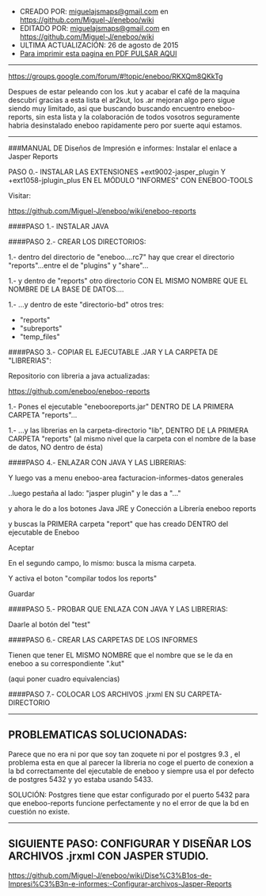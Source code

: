 * CREADO POR: miguelajsmaps@gmail.com en https://github.com/Miguel-J/eneboo/wiki
* EDITADO POR: miguelajsmaps@gmail.com en https://github.com/Miguel-J/eneboo/wiki
* ULTIMA ACTUALIZACIÓN: 26 de agosto de 2015
* [Para imprimir esta pagina en PDF PULSAR AQUI](https://gitprint.com/Miguel-J/eneboo/wiki/Dise%C3%B1os-de-Impresi%C3%B3n-e-informes%3A-Instalar-el-enlace-a-Jasper-Reports)

----
https://groups.google.com/forum/#!topic/eneboo/RKXQm8QKkTg

Despues de estar peleando con los .kut y acabar el café de la maquina descubrí gracias a esta lista el ar2kut, los .ar mejoran algo pero sigue siendo muy limitado, asi que buscando buscando encuentro eneboo-reports, sin esta lista y la colaboración de todos vosotros seguramente habria desinstalado eneboo rapidamente pero por suerte aqui estamos.

---

###MANUAL DE Diseños de Impresión e informes: Instalar el enlace a Jasper Reports

PASO 0.- INSTALAR LAS EXTENSIONES +ext9002-jasper_plugin Y +ext1058-jplugin_plus EN EL MÓDULO "INFORMES" CON ENEBOO-TOOLS

Visitar:

https://github.com/Miguel-J/eneboo/wiki/eneboo-reports

####PASO 1.- INSTALAR JAVA

####PASO 2.- CREAR LOS DIRECTORIOS:

1.- dentro del directorio de "eneboo....rc7" hay que crear el directorio "reports"...entre el de "plugins" y "share"...

1.- y dentro de "reports" otro directorio CON EL MISMO NOMBRE QUE EL NOMBRE DE LA BASE DE DATOS....

1.- ...y dentro de este "directorio-bd" otros tres:

* "reports"
* "subreports"
* "temp_files"

####PASO 3.- COPIAR EL EJECUTABLE .JAR Y LA CARPETA DE "LIBRERIAS":

Repositorio con libreria a java actualizadas:

https://github.com/eneboo/eneboo-reports

1.- Pones el ejecutable "enebooreports.jar" DENTRO DE LA PRIMERA CARPETA "reports"...


1.- ...y las librerias en la carpeta-directorio "lib", DENTRO DE LA PRIMERA CARPETA "reports" (al mismo nivel que la carpeta con el nombre de la base de datos, NO dentro de ésta)

####PASO 4.- ENLAZAR CON JAVA Y LAS LIBRERIAS:

Y luego vas a menu eneboo-area facturacion-informes-datos generales

..luego pestaña al lado: "jasper plugin" y le das a "..."

y ahora le do a los botones Java JRE y Conección a Librería eneboo reports

y buscas la PRIMERA carpeta "report" que has creado DENTRO del ejecutable de Eneboo

Aceptar
 
En el segundo campo, lo mismo: busca la misma carpeta.

Y activa el boton "compilar todos los reports"

Guardar

####PASO 5.- PROBAR QUE ENLAZA CON JAVA Y LAS LIBRERIAS:

Daarle al botón del "test"

####PASO 6.- CREAR LAS CARPETAS DE LOS INFORMES

Tienen que tener EL MISMO NOMBRE que el nombre que se le da en eneboo a su correspondiente ".kut"

(aqui poner cuadro equivalencias)

####PASO 7.- COLOCAR LOS ARCHIVOS .jrxml EN SU CARPETA-DIRECTORIO

---

## PROBLEMATICAS SOLUCIONADAS:

Parece que no era ni por que soy tan zoquete ni por el postgres 9.3 , el problema esta en que al parecer la libreria no coge el puerto de conexion a la bd correctamente del ejecutable de eneboo y siempre usa el por defecto de  postgres 5432 y yo estaba usando 5433.

SOLUCIÓN: Postgres tiene que estar configurado por el puerto 5432 para que eneboo-reports funcione perfectamente y no el error  de que la bd en cuestión no existe.

---

## SIGUIENTE PASO: CONFIGURAR Y DISEÑAR LOS ARCHIVOS .jrxml CON JASPER STUDIO.

https://github.com/Miguel-J/eneboo/wiki/Dise%C3%B1os-de-Impresi%C3%B3n-e-informes:-Configurar-archivos-Jasper-Reports